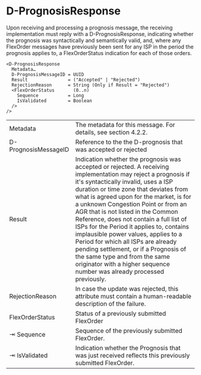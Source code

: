 # D-PrognosisResponse

Upon receiving and processing a prognosis message, the receiving implementation must reply with a D-PrognosisResponse, indicating whether the prognosis was syntactically and semantically valid, and, where any FlexOrder messages have previously been sent for any ISP in the period the prognosis applies to, a FlexOrderStatus indication for each of those orders.

```
<D-PrognosisResponse
  Metadata…
  D-PrognosisMessageID = UUID
  Result               = ("Accepted" | "Rejected")
  RejectionReason      = String (Only if Result = "Rejected")
  <FlexOrderStatus       (0..n)
    Sequence           = Long
    IsValidated        = Boolean
  />
/>
```

|                      |                                                                                                                                                                                                                                                                                                                                                                                                                                                                                                                                                                                                                                               |
|----------------------|-----------------------------------------------------------------------------------------------------------------------------------------------------------------------------------------------------------------------------------------------------------------------------------------------------------------------------------------------------------------------------------------------------------------------------------------------------------------------------------------------------------------------------------------------------------------------------------------------------------------------------------------------|
| Metadata             | The metadata for this message. For details, see section 4.2.2.                                                                                                                                                                                                                                                                                                                                                                                                                                                                                                                                                                                |
| D-PrognosisMessageID | Reference to the the D-prognosis that was accepted or rejected                                                                                                                                                                                                                                                                                                                                                                                                                                                                                                                                                                                |
| Result               | Indication whether the prognosis was accepted or rejected. A receiving implementation may reject a prognosis if it's syntactically invalid, uses a ISP duration or time zone that deviates from what is agreed upon for the market, is for a unknown Congestion Point or from an AGR that is not listed in the Common Reference, does not contain a full list of ISPs for the Period it applies to, contains implausible power values, applies to a Period for which all ISPs are already pending settlement, or if a Prognosis of the same type and from the same originator with a higher sequence number was already processed previously. |
| RejectionReason      | In case the update was rejected, this attribute must contain a human-readable description of the failure.                                                                                                                                                                                                                                                                                                                                                                                                                                                                                                                                     |
| FlexOrderStatus      | Status of a previously submitted FlexOrder                                                                                                                                                                                                                                                                                                                                                                                                                                                                                                                                                                                                    |
| ⇥ Sequence           | Sequence of the previously submitted FlexOrder.                                                                                                                                                                                                                                                                                                                                                                                                                                                                                                                                                                                               |
| ⇥ IsValidated        | Indication whether the Prognosis that was just received reflects this previously submitted FlexOrder.                                                                                                                                                                                                                                                                                                                                                                                                                                                                                                                                         |

